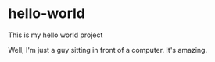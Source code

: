 # hello-world
This is my hello world project

Well, I'm just a guy sitting in front of a computer. It's amazing.
